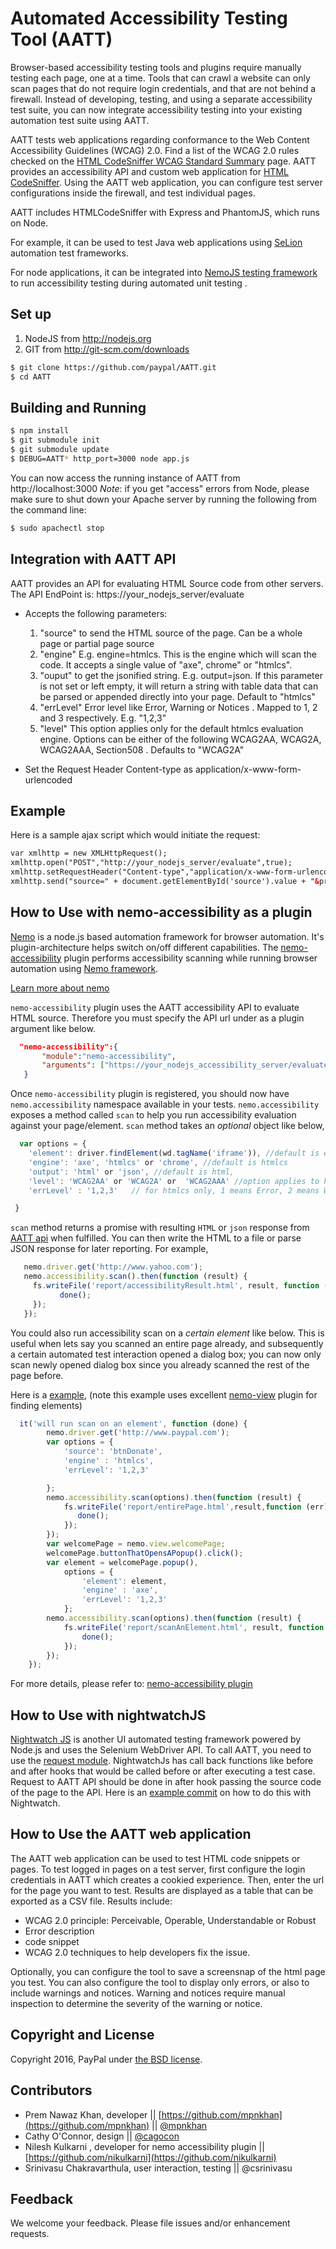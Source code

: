 # Automated Accessibility Testing Tool (AATT)

Browser-based accessibility testing tools and plugins require manually testing each page, one at a time. Tools that can crawl a website can only scan pages that do not require login credentials, and that are not behind a firewall. Instead of developing, testing, and using a separate accessibility test suite, you can now integrate accessibility testing into your existing automation test suite using AATT.
 
AATT tests web applications regarding conformance to the Web Content Accessibility Guidelines (WCAG) 2.0. Find a list of the WCAG 2.0 rules checked on the [HTML CodeSniffer WCAG Standard Summary](http://squizlabs.github.io/HTML_CodeSniffer/Standards/WCAG2/) page.
AATT provides an accessibility API and custom web application for [HTML CodeSniffer](http://squizlabs.github.io/HTML_CodeSniffer/).  Using the AATT web application, you can configure test server configurations inside the firewall, and test individual pages.

AATT includes HTMLCodeSniffer with Express and PhantomJS, which runs on Node. 

For example, it can be used to test Java web applications using [SeLion](https://github.com/paypal/selion/) automation test frameworks. 

For node applications, it can be integrated into [NemoJS testing framework](https://github.com/paypal/nemo)  to run accessibility testing during automated unit testing .



## Set up


1. NodeJS from http://nodejs.org
2. GIT from http://git-scm.com/downloads

```sh
$ git clone https://github.com/paypal/AATT.git
$ cd AATT
```

## Building and Running

```sh
$ npm install
$ git submodule init
$ git submodule update
$ DEBUG=AATT* http_port=3000 node app.js
```

You can now access the running instance of AATT from http://localhost:3000
*Note*: if you get "access" errors from Node, please make sure to shut down your Apache server by running the following from the command line:

```sh
$ sudo apachectl stop
```

## Integration with AATT API
AATT provides an API for evaluating HTML Source code from other servers. The API EndPoint is: https://your_nodejs_server/evaluate

* Accepts the following parameters:
  1. "source" to send the HTML source of the page. Can be a whole page or partial page source 
  2. "engine" E.g. engine=htmlcs. This is the engine which will scan the code. It accepts a single value of "axe", chrome" or "htmlcs". 
  3. "ouput" to get the jsonified string. E.g. output=json.  If this parameter is not set or left empty, it will return a string with table data that can be parsed or appended directly into your page.
  Default to "htmlcs"
  4. "errLevel" Error level like Error, Warning or Notices .  Mapped to 1, 2 and 3 respectively. E.g. "1,2,3"
  5. "level" This option applies only for the default htmlcs evaluation engine. Options can be either of the following WCAG2AA, WCAG2A, WCAG2AAA, Section508  . Defaults to "WCAG2A"

    
* Set the Request Header Content-type as application/x-www-form-urlencoded

## Example
 
Here is a sample ajax script which would initiate the request:

``` html
var xmlhttp = new XMLHttpRequest();
xmlhttp.open("POST","http://your_nodejs_server/evaluate",true); 
xmlhttp.setRequestHeader("Content-type","application/x-www-form-urlencoded");
xmlhttp.send("source=" + document.getElementById('source').value + "&priority=" + document.getElementById('priority').value);

```
## How to Use with nemo-accessibility as a plugin

[Nemo](https://github.com/paypal/nemo) is a node.js based automation framework for browser automation. It's plugin-architecture helps switch on/off different capabilities. The [nemo-accessibility](https://github.com/paypal/nemo-accessibility) plugin performs accessibility scanning while running browser automation using [Nemo framework](https://github.com/paypal/nemo).

 [Learn more about nemo](https://github.com/paypal/nemo)

`nemo-accessibility` plugin uses the AATT accessibility API to evaluate HTML source. Therefore you must specify the API url under as a plugin argument like below.

 ```json
   "nemo-accessibility":{
        "module":"nemo-accessibility",
        "arguments": ["https://your_nodejs_accessibility_server/evaluate"]
    }
 ```
Once `nemo-accessibility` plugin is registered, you should now have `nemo.accessibility` namespace available in your tests. `nemo.accessibility` exposes a method called `scan` to help you run accessibility evaluation against your page/element. `scan` method takes an _optional_ object like below,

```javascript
  var options = {
    'element': driver.findElement(wd.tagName('iframe')), //default is entire page
    'engine': 'axe', 'htmlcs' or 'chrome', //default is htmlcs    
    'output': 'html' or 'json', //default is html,
    'level': 'WCAG2AA' or 'WCAG2A' or  'WCAG2AAA' //option applies to htmlcs only and default to WCAG2AA
    'errLevel' : '1,2,3'   // for htmlcs only, 1 means Error, 2 means Warning, 3 means Notice  default:1,2,3

 }
```

`scan` method returns a promise with resulting `HTML` or `json` response from [AATT api][1] when fulfilled. You can then write the HTML to a file or parse JSON response for later reporting. For example,

``` javascript
   nemo.driver.get('http://www.yahoo.com');
   nemo.accessibility.scan().then(function (result) {
     fs.writeFile('report/accessibilityResult.html', result, function (err) {
           done();
     });
   });
```

You could also run accessibility scan on a _certain_ _element_ like below. This is useful when lets say you scanned an entire page already, and subsequently a certain automated test interaction opened a dialog box; you can now only scan newly opened dialog box since you already scanned the rest of the page before.

Here is a  [example](https://github.com/paypal/nemo-accessibility/blob/master/example/dynamicpage.js), (note this example uses excellent [nemo-view](https://github.com/paypal/nemo-view) plugin for finding elements)

```javascript
  it('will run scan on an element', function (done) {
        nemo.driver.get('http://www.paypal.com');
        var options = {
            'source': 'btnDonate',
            'engine' : 'htmlcs',
            'errLevel': '1,2,3'

        };        
        nemo.accessibility.scan(options).then(function (result) {
            fs.writeFile('report/entirePage.html',result,function (err) {
               done();
            });
        });
        var welcomePage = nemo.view.welcomePage;
        welcomePage.buttonThatOpensAPopup().click();
        var element = welcomePage.popup(),
            options = {
                'element': element,
                'engine' : 'axe',
                'errLevel': '1,2,3'
            };
        nemo.accessibility.scan(options).then(function (result) {
            fs.writeFile('report/scanAnElement.html', result, function (err) {
                done();
            });
        });
    });
```
For more details, please refer to: [nemo-accessibility plugin](https://github.com/paypal/nemo-accessibility)

## How to Use with nightwatchJS
[Nightwatch JS](http://nightwatchjs.org ) is another UI automated testing framework powered by Node.js and uses the Selenium WebDriver API. To call AATT, you need to use the [request module](https://github.com/request/request). NightwatchJs has call back functions like before and after hooks that would be called before or after executing a test case. Request to AATT API should be done in after hook passing the source code of the page to the API.  Here is an [example commit](https://github.com/mpnkhan/nightwatch/commit/a377e860e0bfbd21d9e365e86fb3e6c4ec0e63f0)  on how to do this with Nightwatch. 

## How to Use the AATT web application 
 
The AATT web application can be used to test HTML code snippets or pages. To test logged in pages on a test server, first configure the login credentials in AATT which creates a cookied experience. Then, enter the url for the page you want to test. 
Results are displayed as a table that can be exported as a CSV file.
Results include:  
* WCAG 2.0 principle: Perceivable, Operable, Understandable or Robust 
* Error description
* code snippet
* WCAG 2.0 techniques to help developers fix the issue. 

Optionally, you can configure the tool to save a screensnap of the html page you test. You can also configure the tool to display only errors, or also to include warnings and notices. Warning and notices require manual inspection to determine the severity of the warning or notice.

## Copyright and License

Copyright 2016, PayPal under [the BSD license](LICENSE.md).

[1]: https://yourhostname/evaluate "AATT api"

## Contributors
 - Prem Nawaz Khan,  developer || [https://github.com/mpnkhan](https://github.com/mpnkhan) || [@mpnkhan](https://twitter.com/mpnkhan)
 - Cathy O'Connor, design || [@cagocon](https://twitter.com/cagocon)
 - Nilesh Kulkarni ,  developer for nemo accessibility plugin ||[https://github.com/nikulkarni](https://github.com/nikulkarni)
 - Srinivasu Chakravarthula, user interaction, testing || @csrinivasu

## Feedback
We welcome your feedback. Please file issues and/or enhancement requests.

